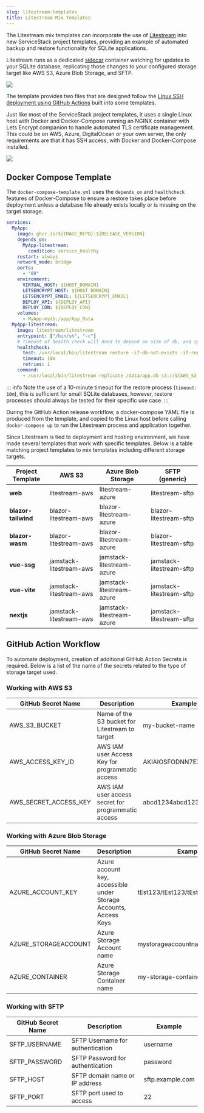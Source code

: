 ```yaml
---
slug: litestream-templates
title: Litestream Mix Templates
---
```


The Litestream mix templates can incorporate the use of [Litestream](https://litestream.io) into new ServiceStack project templates, providing an example of automated backup and restore functionality for SQLite applications.

Litestream runs as a dedicated [sidecar](https://docs.microsoft.com/en-us/azure/architecture/patterns/sidecar) container watching for updates to your SQLite database, replicating those changes to your configured storage target like AWS S3, Azure Blob Storage, and SFTP.

![](/images/litestream/litestream-mix-diagram-s3.png)

The template provides two files that are designed follow the [Linux SSH deployment using GitHub Actions](/github-action-templates.md) built into some templates.

Just like most of the ServiceStack project templates, it uses a single Linux host with Docker and Docker-Compose running an NGINX container with Lets Encrypt companion to handle automated TLS certificate management. This could be on AWS, Azure, DigitalOcean or your own server, the only requirements are that it has SSH access, with Docker and Docker-Compose installed.

![](/images/actions/cloudcraft-host-digram-release-docker-aws.png)

## Docker Compose Template

The `docker-compose-template.yml` uses the `depends_on` and `healthcheck` features of Docker-Compose to ensure a restore takes place before deployment unless a database file already exists locally or is missing on the target storage.

```yaml
services:
  MyApp:
    image: ghcr.io/${IMAGE_REPO}:${RELEASE_VERSION}
    depends_on:
      MyApp-litestream:
        condition: service_healthy
    restart: always
    network_mode: bridge
    ports:
      - "80"
    environment:
      VIRTUAL_HOST: ${HOST_DOMAIN}
      LETSENCRYPT_HOST: ${HOST_DOMAIN}
      LETSENCRYPT_EMAIL: ${LETSENCRYPT_EMAIL}
      DEPLOY_API: ${DEPLOY_API}
      DEPLOY_CDN: ${DEPLOY_CDN}
    volumes:
      - MyApp-mydb:/app/App_Data
  MyApp-litestream:
    image: litestream/litestream
    entrypoint: ["/bin/sh", "-c"]
    # Timeout of health check will need to depend on size of db, and speed of network to host.
    healthcheck:
      test: /usr/local/bin/litestream restore -if-db-not-exists -if-replica-exists -o /data/app.db s3://${AWS_S3_BUCKET}/MyApp.sqlite
      timeout: 10m
      retries: 1
    command:
      - /usr/local/bin/litestream replicate /data/app.db s3://${AWS_S3_BUCKET}/MyApp.sqlite
```
::: info
Note the use of a 10-minute timeout for the restore process (`timeout: 10m`), this is sufficient for small SQLite databases, however, restore processes should always be tested for their specific use case.
:::


During the GitHub Action release workflow, a docker-compose YAML file is produced from the template, and copied to the Linux host before calling `docker-compose up` to run the Litestream process and application together.

Since Litestream is tied to deployment and hosting environment, we have made several templates that work with specific templates.
Below is a table matching project templates to mix templates including different storage targets.

| Project Template     | AWS S3                  | Azure Blob Storage        | SFTP (generic)           | 
|----------------------|-------------------------|---------------------------|--------------------------|
| **web**              | litestream-aws          | litestream-azure          | litestream-sftp          | 
| **blazor-tailwind**  | blazor-litestream-aws   | blazor-litestream-azure   | blazor-litestream-sftp   |
| **blazor-wasm**      | blazor-litestream-aws   | blazor-litestream-azure   | blazor-litestream-sftp   |
| **vue-ssg**          | jamstack-litestream-aws | jamstack-litestream-azure | jamstack-litestream-sftp |
| **vue-vite**         | jamstack-litestream-aws | jamstack-litestream-azure | jamstack-litestream-sftp |
| **nextjs**           | jamstack-litestream-aws | jamstack-litestream-azure | jamstack-litestream-sftp |

## GitHub Action Workflow

To automate deployment, creation of additional GitHub Action Secrets is required. Below is a list of the name of the secrets related to the type of storage target used.

### Working with AWS S3

| GitHub Secret Name    | Description                                        | Example               |
|-----------------------|----------------------------------------------------|-----------------------|
| AWS_S3_BUCKET         | Name of the S3 bucket for Litestream to target     | my-bucket-name        |
| AWS_ACCESS_KEY_ID     | AWS IAM user Access Key for programmatic access    | AKIAIOSFODNN7EXAMPLE1 |
| AWS_SECRET_ACCESS_KEY | AWS IAM user access secret for programmatic access | abcd1234abcd1234      |

### Working with Azure Blob Storage

| GitHub Secret Name   | Description                                                       | Example                           |
|----------------------|-------------------------------------------------------------------|-----------------------------------|
| AZURE_ACCOUNT_KEY    | Azure account key, accessible under Storage Accounts, Access Keys | tEst123/tEst123/tEst123/tEst123== |
| AZURE_STORAGEACCOUNT | Azure Storage Account name                                        | mystorageaccountname              |
| AZURE_CONTAINER      | Azure Storage Container name                                      | my-storage-container              |


### Working with SFTP

| GitHub Secret Name | Description                      | Example          |
|--------------------|----------------------------------|------------------|
| SFTP_USERNAME      | SFTP Username for authentication | username         |
| SFTP_PASSWORD      | SFTP Password for authentication | password         |
| SFTP_HOST          | SFTP domain name or IP address   | sftp.example.com |
| SFTP_PORT          | SFTP port used to access         | 22               |
